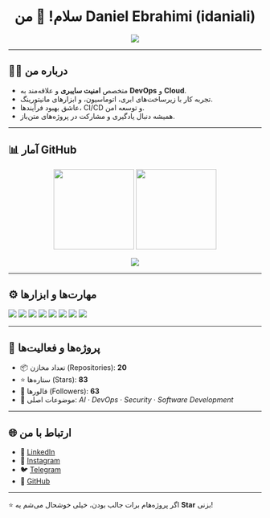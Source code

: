<!-- 👋 Welcome Banner -->
<h1 align="center">سلام! 👋 من Daniel Ebrahimi (idaniali)</h1>
<p align="center">
  <img src="https://readme-typing-svg.herokuapp.com?color=%2336BCF7&lines=Cybersecurity+Engineer+🔒;DevOps+%26+Cloud+☁️;Automation+%26+CI/CD+🚀;Open+Source+Contributor+💡" />
</p>

---

## 🧑‍💻 درباره من
- متخصص **امنیت سایبری** و علاقه‌مند به **DevOps** و **Cloud**.  
- تجربه کار با زیرساخت‌های ابری، اتوماسیون، و ابزارهای مانیتورینگ.  
- عاشق بهبود فرآیندها، CI/CD و توسعه امن.  
- همیشه دنبال یادگیری و مشارکت در پروژه‌های متن‌باز.  

---

## 📊 آمار GitHub

<p align="center">
  <img src="https://github-readme-stats.vercel.app/api?username=idaniali&show_icons=true&theme=tokyonight" height="160px"/>
  <img src="https://github-readme-streak-stats.herokuapp.com/?user=idaniali&theme=tokyonight" height="160px"/>
</p>

<p align="center">
  <img src="https://github-readme-stats.vercel.app/api/top-langs/?username=idaniali&layout=compact&theme=tokyonight" />
</p>

---

## ⚙️ مهارت‌ها و ابزارها

<p>
  <img src="https://img.shields.io/badge/Linux-%23FCC624.svg?&style=for-the-badge&logo=linux&logoColor=black" />
  <img src="https://img.shields.io/badge/Docker-%230db7ed.svg?&style=for-the-badge&logo=docker&logoColor=white" />
  <img src="https://img.shields.io/badge/Kubernetes-%23326ce5.svg?&style=for-the-badge&logo=kubernetes&logoColor=white" />
  <img src="https://img.shields.io/badge/Terraform-%235835CC.svg?&style=for-the-badge&logo=terraform&logoColor=white" />
  <img src="https://img.shields.io/badge/Ansible-%23EE0000.svg?&style=for-the-badge&logo=ansible&logoColor=white" />
  <img src="https://img.shields.io/badge/Python-%233776AB.svg?&style=for-the-badge&logo=python&logoColor=white" />
  <img src="https://img.shields.io/badge/Shell-%23121011.svg?&style=for-the-badge&logo=gnu-bash&logoColor=white" />
  <img src="https://img.shields.io/badge/Security-%2300A78E.svg?&style=for-the-badge&logo=owasp&logoColor=white" />
</p>

---

## 📂 پروژه‌ها و فعالیت‌ها

- 📦 تعداد مخازن (Repositories): **20**  
- ⭐ ستاره‌ها (Stars): **83**  
- 👥 فالورها (Followers): **63**  
- 🔑 موضوعات اصلی: *AI* · *DevOps* · *Security* · *Software Development*  

---

## 🌐 ارتباط با من

- 💼 [LinkedIn](https://www.linkedin.com/in/daniel-ebrahimi)  
- 📸 [Instagram](https://www.instagram.com/_idanieli_)  
- 🐦 [Telegram](https://t.me/idanieli)  
- 🐙 [GitHub](https://github.com/idaniali)  

---

⭐ اگر پروژه‌هام برات جالب بودن، خیلی خوشحال می‌شم یه **Star** بزنی!
